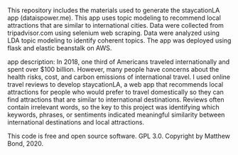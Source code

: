 This repository includes the materials used to generate the staycationLA app (dataispower.me). This app uses topic modeling to recommend local attractions that are similar to international cities. 
Data were collected from tripadvisor.com using selenium web scraping. 
Data were analyzed using LDA topic modeling to identify coherent topics. 
The app was deployed using flask and elastic beanstalk on AWS.


app description:
In 2018, one third of Americans traveled internationally and spent over $100 billion. However, many people have concerns about the health risks, cost, and carbon emissions of international travel.
I used online travel reviews to develop staycationLA, a web app that recommends local attractions for people who would prefer to travel domestically so they can find attractions that are similar to international destinations. 
Reviews often contain irrelevant words, so the key to this project was identifying which keywords, phrases, or sentiments indicated meaningful similarity between international destinations and local attractions.


This code is free and open source software. GPL 3.0.
Copyright by Matthew Bond, 2020.

